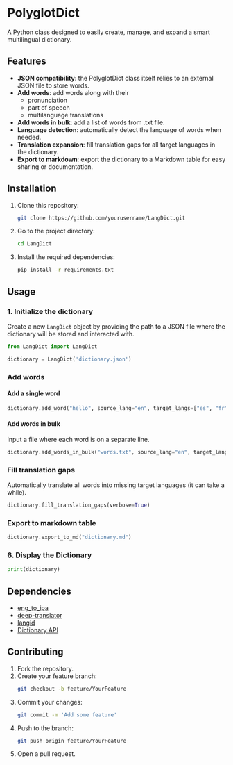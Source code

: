 # PolyglotDict
A Python class designed to easily create, manage, and expand a smart multilingual dictionary.

## Features

- **JSON compatibility**: the PolyglotDict class itself relies to an external JSON file to store words.
- **Add words**: add words along with their
	- pronunciation
	- part of speech
	- multilanguage translations
- **Add words in bulk**: add a list of words from .txt file. 
- **Language detection**: automatically detect the language of words when needed.
- **Translation expansion**: fill translation gaps for all target languages in the dictionary.
- **Export to markdown**: export the dictionary to a Markdown table for easy sharing or documentation.

## Installation

1. Clone this repository:
   ```bash
   git clone https://github.com/yourusername/LangDict.git
   ```
2. Go to the project directory:
   ```bash
   cd LangDict
   ```
3. Install the required dependencies:
   ```bash
   pip install -r requirements.txt
   ```

## Usage

### 1. Initialize the dictionary
Create a new `LangDict` object by providing the path to a JSON file where the dictionary will be stored and interacted with.

```python
from LangDict import LangDict

dictionary = LangDict('dictionary.json')
```

### Add words

#### Add a single word
```python
dictionary.add_word("hello", source_lang="en", target_langs=["es", "fr", "it"])
```
#### Add words in bulk
Input a file where each word is on a separate line.
```python
dictionary.add_words_in_bulk("words.txt", source_lang="en", target_langs=["es", "fr"], verbose=True)
```

### Fill translation gaps
Automatically translate all words into missing target languages (it can take a while).
```python
dictionary.fill_translation_gaps(verbose=True)
```

### Export to markdown table
```python
dictionary.export_to_md("dictionary.md")
```

### 6. Display the Dictionary
```python
print(dictionary)
```

## Dependencies

- [eng_to_ipa](https://pypi.org/project/eng-to-ipa/)
- [deep-translator](https://pypi.org/project/deep-translator/)
- [langid](https://github.com/saffsd/langid.py)
- [Dictionary API](https://dictionaryapi.dev/)

## Contributing

1. Fork the repository.
2. Create your feature branch:
   ```bash
   git checkout -b feature/YourFeature
   ```
3. Commit your changes:
   ```bash
   git commit -m 'Add some feature'
   ```
4. Push to the branch:
   ```bash
   git push origin feature/YourFeature
   ```
5. Open a pull request.
